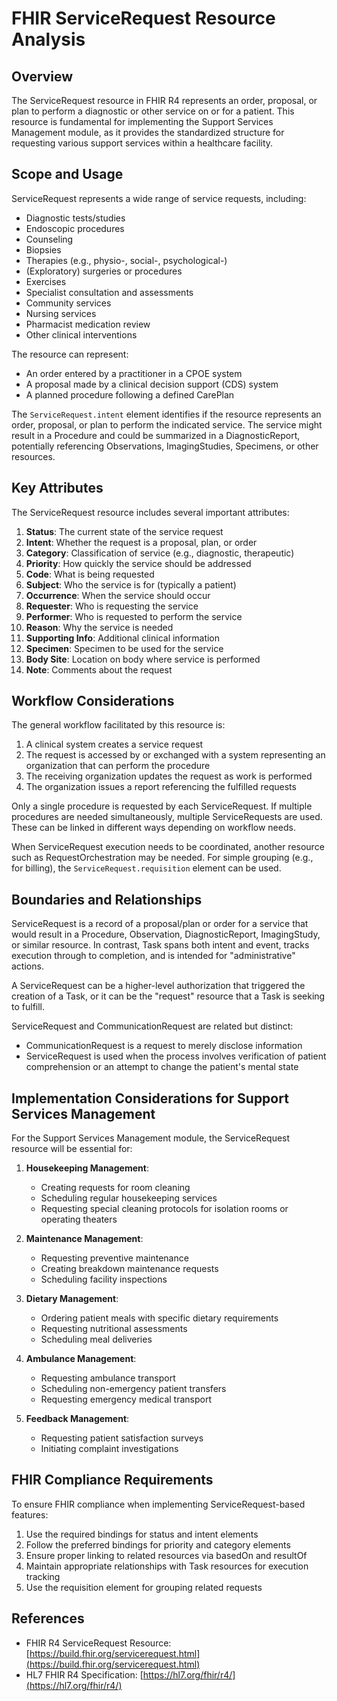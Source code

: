 # FHIR ServiceRequest Resource Analysis

## Overview

The ServiceRequest resource in FHIR R4 represents an order, proposal, or plan to perform a diagnostic or other service on or for a patient. This resource is fundamental for implementing the Support Services Management module, as it provides the standardized structure for requesting various support services within a healthcare facility.

## Scope and Usage

ServiceRequest represents a wide range of service requests, including:

- Diagnostic tests/studies
- Endoscopic procedures
- Counseling
- Biopsies
- Therapies (e.g., physio-, social-, psychological-)
- (Exploratory) surgeries or procedures
- Exercises
- Specialist consultation and assessments
- Community services
- Nursing services
- Pharmacist medication review
- Other clinical interventions

The resource can represent:
- An order entered by a practitioner in a CPOE system
- A proposal made by a clinical decision support (CDS) system
- A planned procedure following a defined CarePlan

The `ServiceRequest.intent` element identifies if the resource represents an order, proposal, or plan to perform the indicated service. The service might result in a Procedure and could be summarized in a DiagnosticReport, potentially referencing Observations, ImagingStudies, Specimens, or other resources.

## Key Attributes

The ServiceRequest resource includes several important attributes:

1. **Status**: The current state of the service request
2. **Intent**: Whether the request is a proposal, plan, or order
3. **Category**: Classification of service (e.g., diagnostic, therapeutic)
4. **Priority**: How quickly the service should be addressed
5. **Code**: What is being requested
6. **Subject**: Who the service is for (typically a patient)
7. **Occurrence**: When the service should occur
8. **Requester**: Who is requesting the service
9. **Performer**: Who is requested to perform the service
10. **Reason**: Why the service is needed
11. **Supporting Info**: Additional clinical information
12. **Specimen**: Specimen to be used for the service
13. **Body Site**: Location on body where service is performed
14. **Note**: Comments about the request

## Workflow Considerations

The general workflow facilitated by this resource is:
1. A clinical system creates a service request
2. The request is accessed by or exchanged with a system representing an organization that can perform the procedure
3. The receiving organization updates the request as work is performed
4. The organization issues a report referencing the fulfilled requests

Only a single procedure is requested by each ServiceRequest. If multiple procedures are needed simultaneously, multiple ServiceRequests are used. These can be linked in different ways depending on workflow needs.

When ServiceRequest execution needs to be coordinated, another resource such as RequestOrchestration may be needed. For simple grouping (e.g., for billing), the `ServiceRequest.requisition` element can be used.

## Boundaries and Relationships

ServiceRequest is a record of a proposal/plan or order for a service that would result in a Procedure, Observation, DiagnosticReport, ImagingStudy, or similar resource. In contrast, Task spans both intent and event, tracks execution through to completion, and is intended for "administrative" actions.

A ServiceRequest can be a higher-level authorization that triggered the creation of a Task, or it can be the "request" resource that a Task is seeking to fulfill.

ServiceRequest and CommunicationRequest are related but distinct:
- CommunicationRequest is a request to merely disclose information
- ServiceRequest is used when the process involves verification of patient comprehension or an attempt to change the patient's mental state

## Implementation Considerations for Support Services Management

For the Support Services Management module, the ServiceRequest resource will be essential for:

1. **Housekeeping Management**: 
   - Creating requests for room cleaning
   - Scheduling regular housekeeping services
   - Requesting special cleaning protocols for isolation rooms or operating theaters

2. **Maintenance Management**:
   - Requesting preventive maintenance
   - Creating breakdown maintenance requests
   - Scheduling facility inspections

3. **Dietary Management**:
   - Ordering patient meals with specific dietary requirements
   - Requesting nutritional assessments
   - Scheduling meal deliveries

4. **Ambulance Management**:
   - Requesting ambulance transport
   - Scheduling non-emergency patient transfers
   - Requesting emergency medical transport

5. **Feedback Management**:
   - Requesting patient satisfaction surveys
   - Initiating complaint investigations

## FHIR Compliance Requirements

To ensure FHIR compliance when implementing ServiceRequest-based features:

1. Use the required bindings for status and intent elements
2. Follow the preferred bindings for priority and category elements
3. Ensure proper linking to related resources via basedOn and resultOf
4. Maintain appropriate relationships with Task resources for execution tracking
5. Use the requisition element for grouping related requests

## References

- FHIR R4 ServiceRequest Resource: [https://build.fhir.org/servicerequest.html](https://build.fhir.org/servicerequest.html)
- HL7 FHIR R4 Specification: [https://hl7.org/fhir/r4/](https://hl7.org/fhir/r4/)

